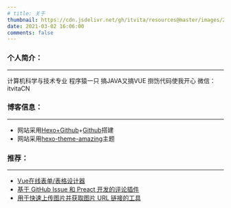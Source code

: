 ```yaml
---
# title: 关于
thumbnail: https://cdn.jsdelivr.net/gh/itvita/resources@master/images/20210823155326.jpeg
date: 2021-03-02 16:06:00
comments: false
---
```


### 个人简介：

---
计算机科学与技术专业
程序猿一只
搞JAVA又搞VUE
捯饬代码使我开心
微信：itvitaCN
<br>

### 博客信息：

---
+ 网站采用[Hexo+Github](https://hexo.io/zh-cn/)+[Github](https://github.com/)搭建
+ 网站采用[hexo-theme-amazing](https://github.com/removeif/hexo-theme-amazing)主题

### 推荐：

---
+ [Vue在线表单/表格设计器](https://gitee.com/solv/ant-form-designer)
+ [基于 GitHub Issue 和 Preact 开发的评论插件](https://github.com/itvita/gitalk)
+ [用于快速上传图片并获取图片 URL 链接的工具](https://github.com/itvita/PicGo)



<!-- #### 时间线

---
<div class="time-axis-main">
	<ul class="time-axis"></ul>
</div>
<script src="/js/about-me.js"></script>
<br>
<br> -->